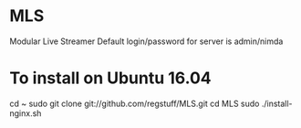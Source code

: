# MLS
Modular Live Streamer
Default login/password for server is admin/nimda

# To install on Ubuntu 16.04
cd ~
sudo git clone git://github.com/regstuff/MLS.git
cd MLS
sudo ./install-nginx.sh
